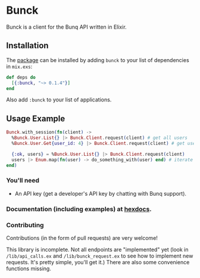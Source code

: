 # Bunck

Bunck is a client for the Bunq API written in Elixir.

## Installation

The [package](https://hex.pm/packages/bunck) can be installed
by adding `bunck` to your list of dependencies in `mix.exs`:

```elixir
def deps do
  [{:bunck, "~> 0.1.4"}]
end
```

Also add `:bunck` to your list of applications.

## Usage Example

```elixir
Bunck.with_session(fn(client) ->
  %Bunck.User.List{} |> Bunck.Client.request(client) # get all users
  %Bunck.User.Get{user_id: 4} |> Bunck.Client.request(client) # get user with id 4

  {:ok, users} = %Bunck.User.List{} |> Bunck.Client.request(client)
  users |> Enum.map(fn(user) -> do_something_with(user) end) # iterate over *all* users, pagination included for free
end)
```

### You'll need
- An API key (get a developer's API key by chatting with Bunq support).

### Documentation (including examples) at [hexdocs](https://hexdocs.pm/bunck/api-reference.html).

### Contributing

Contributions (in the form of pull requests) are very welcome!

This library is incomplete. Not all endpoints are "implemented" yet (look in `/lib/api_calls.ex` and `/lib/bunck_request.ex` to see how to implement new requests. It's pretty simple, you'll get it.) There are also some convenience functions missing.

